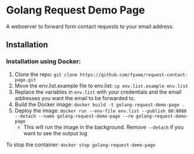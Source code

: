 # Golang Request Demo Page

A webserver to forward form contact requests to your email address.

## Installation

### Installation using Docker:

1. Clone the repo: `git clone https://github.com/fyxme/request-contact-page.git`
2. Move the env.list.example file to env.list: `cp env.list.example env.list`
3. Replace the variables in `env.list` with your credentials and the email addresses you want the email to be forwarded to.
4. Build the Docker image: `docker build -t golang-request-demo-page .`
5. Deploy the image: `docker run --env-file env.list --publish 80:8080 --detach --name golang-request-demo-page --rm golang-request-demo-page`
    - This will run the image in the background. Remove `--detach` if you want to see the output log

To stop the container: `docker stop golang-request-demo-page`
